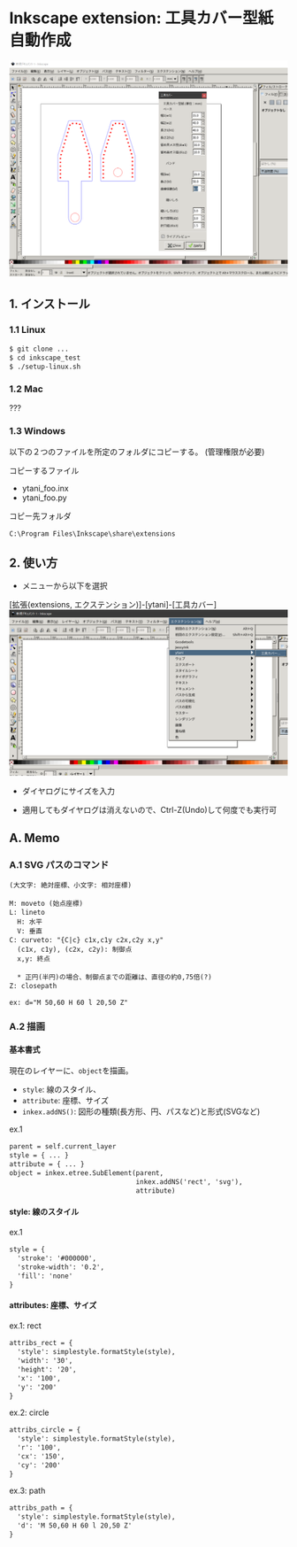 # Inkscape extension: 工具カバー型紙自動作成

![Inkscape extension: 工具カバー](docs/inkscape2.png)

## 1. インストール

### 1.1 Linux

```
$ git clone ...
$ cd inkscape_test
$ ./setup-linux.sh
```

### 1.2 Mac

???

### 1.3 Windows

以下の２つのファイルを所定のフォルダにコピーする。
(管理権限が必要)

コピーするファイル
* ytani_foo.inx
* ytani_foo.py

コピー先フォルダ
```
C:\Program Files\Inkscape\share\extensions
```


## 2. 使い方

* メニューから以下を選択

[拡張(extensions, エクステンション)]-[ytani]-[工具カバー] 
![](docs/inkscape1.png)

* ダイヤログにサイズを入力

* 適用してもダイヤログは消えないので、Ctrl-Z(Undo)して何度でも実行可


## A. Memo

### A.1 SVG パスのコマンド

```
(大文字: 絶対座標、小文字: 相対座標)

M: moveto (始点座標)
L: lineto
  H: 水平
  V: 垂直
C: curveto: "{C|c} c1x,c1y c2x,c2y x,y"
  (c1x, c1y), (c2x, c2y): 制御点
  x,y: 終点

  * 正円(半円)の場合、制御点までの距離は、直径の約0,75倍(?)
Z: closepath
```

```
ex: d="M 50,60 H 60 l 20,50 Z"
```


### A.2 描画

#### 基本書式

現在のレイヤーに、``object``を描画。

* ``style``: 線のスタイル、
* ``attribute``: 座標、サイズ
* ``inkex.addNS()``: 図形の種類(長方形、円、パスなど)と形式(SVGなど)


ex.1
```
parent = self.current_layer
style = { ... }
attribute = { ... }
object = inkex.etree.SubElement(parent,
	                            inkex.addNS('rect', 'svg'),
								attribute)
```

#### style: 線のスタイル
ex.1
```
style = {
  'stroke': '#000000',
  'stroke-width': '0.2',
  'fill': 'none'
}
```


#### attributes: 座標、サイズ

ex.1: rect
```
attribs_rect = {
  'style': simplestyle.formatStyle(style),
  'width': '30',
  'height': '20',
  'x': '100',
  'y': '200'
}
```

ex.2: circle
```
attribs_circle = {
  'style': simplestyle.formatStyle(style),
  'r': '100',
  'cx': '150',
  'cy': '200'
}
```

ex.3: path
```
attribs_path = {
  'style': simplestyle.formatStyle(style),
  'd': 'M 50,60 H 60 l 20,50 Z'
}
```
